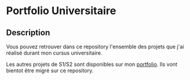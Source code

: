 # Portfolio Universitaire

## Description

Vous pouvez retrouver dans ce repository l'ensemble des projets que j'ai réalisé durant mon cursus universitaire.

Les autres projets de S1/S2 sont disponibles sur mon [portfolio](http://45.155.169.185/). Ils vont bientot être migré sur ce repository.

